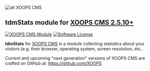 ![alt XOOPS CMS](https://xoops.org/images/logoXoops4GithubRepository.png)
## tdmStats module for  [XOOPS CMS 2.5.10+](https://xoops.org)
[![XOOPS CMS Module](https://img.shields.io/badge/XOOPS%20CMS-Module-blue.svg)](https://xoops.org)
[![Software License](https://img.shields.io/badge/license-GPL-brightgreen.svg?style=flat)](https://www.gnu.org/licenses/gpl-2.0.html)

**tdmStats** for [XOOPS CMS](https://xoops.org) is a module collecting statistics about your visitors (e.g. their browser, operating system, screen resolution, etc..

Current and upcoming "next generation" versions of XOOPS CMS are crafted on GitHub at: https://github.com/XOOPS
